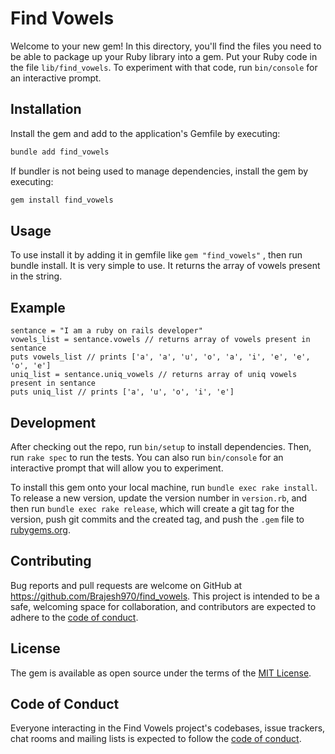 # Find Vowels

Welcome to your new gem! In this directory, you'll find the files you need to be able to package up your Ruby library into a gem. Put your Ruby code in the file `lib/find_vowels`. To experiment with that code, run `bin/console` for an interactive prompt.

## Installation

Install the gem and add to the application's Gemfile by executing:

```bash
bundle add find_vowels
```

If bundler is not being used to manage dependencies, install the gem by executing:

```bash
gem install find_vowels
```

## Usage
To use install it by adding it in gemfile like  `gem "find_vowels"` , then run bundle install. 
It is very simple to use. It returns the array of vowels present in the string.

## Example 
    sentance = "I am a ruby on rails developer"
    vowels_list = sentance.vowels // returns array of vowels present in sentance 
    puts vowels_list // prints ['a', 'a', 'u', 'o', 'a', 'i', 'e', 'e', 'o', 'e']
    uniq_list = sentance.uniq_vowels // returns array of uniq vowels present in sentance 
    puts uniq_list // prints ['a', 'u', 'o', 'i', 'e']
      
## Development

After checking out the repo, run `bin/setup` to install dependencies. Then, run `rake spec` to run the tests. You can also run `bin/console` for an interactive prompt that will allow you to experiment.

To install this gem onto your local machine, run `bundle exec rake install`. To release a new version, update the version number in `version.rb`, and then run `bundle exec rake release`, which will create a git tag for the version, push git commits and the created tag, and push the `.gem` file to [rubygems.org](https://rubygems.org).

## Contributing

Bug reports and pull requests are welcome on GitHub at https://github.com/Brajesh970/find_vowels. This project is intended to be a safe, welcoming space for collaboration, and contributors are expected to adhere to the [code of conduct](https://github.com/Brajesh970/find_vowels/blob/master/CODE_OF_CONDUCT.md).

## License

The gem is available as open source under the terms of the [MIT License](https://opensource.org/licenses/MIT).

## Code of Conduct

Everyone interacting in the Find Vowels project's codebases, issue trackers, chat rooms and mailing lists is expected to follow the [code of conduct](https://github.com/Brajesh970/find_vowels/blob/master/CODE_OF_CONDUCT.md).

